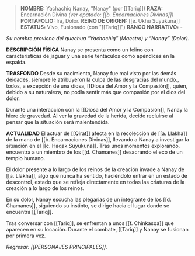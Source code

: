 > **NOMBRE:** Yachachiq Nanay, "Nanay" (por [[Tariq]])
> **RAZA:** Encarnación Divina *(ver apatado: [[b. Encarnaciones Divinas]])*
> **PORTAFOLIO:** Ira, Dolor.
> **REINO DE ORIGEN:** [[e. Ukhu Suyukuna]]
> **ESTATUS:** Vivo, Fusionado (con "[[Tariq]]")
> **RANGO NARRATIVO:** -

_Su nombre proviene del quechua “Yachachiq” (Maestro) y “Nanay” (Dolor)._

**DESCRIPCIÓN FÍSICA**
Nanay se presenta como un felino con características de jaguar y una serie tentáculos como apéndices en la espalda.

**TRASFONDO**
Desde su nacimiento, Nanay fue mal visto por las demás deidades, siempre le atribuyeron la culpa de las desgracias del mundo., todos, a excepción de una diosa, [[Diosa del Amor y la Compasión]], quien, debido a su naturaleza, no podía sentir más que compasión por el dios del dolor.

Durante una interacción con la [[Diosa del Amor y la Compasión]], Nanay la hiere de gravedad. Al ver la gravedad de la herida, decide recluirse al pensar que la situación será malentendida.

**ACTUALIDAD**
El actuar de [[Qirat]] afecta en la recolección de [[a. Llakha]] de la mano de [[b. Encarnaciones Divinas]], llevando a Nanay a investigar la situación en el [[c. Haqak Suyukuna]]. Tras unos momentos explorando, encuentra a un miembro de los [[d. Chamanes]] desacrando el eco de un templo humano.

El dolor presente a lo largo de los reinos de la creación invade a Nanay de [[a. Llakha]], algo que nunca ha sentido, haciéndolo entrar en un estado de descontrol, estado que se refleja directamente en todas las criaturas de la creación a lo largo de los reinos.

En su dolor, Nanay escucha las plegarias de un integrante de los [[d. Chamanes]], siguiendo su instinto, se dirige hacia el lugar donde se encuentra [[Tariq]].

Tras conversar con [[Tariq]], se enfrentan a unos [[f. Chinkasqa]] que aparecen en su locación. Durante el combate, [[Tariq]] y Nanay se fusionan por primera vez.

_Regresar: [[PERSONAJES PRINCIPALES]]._
